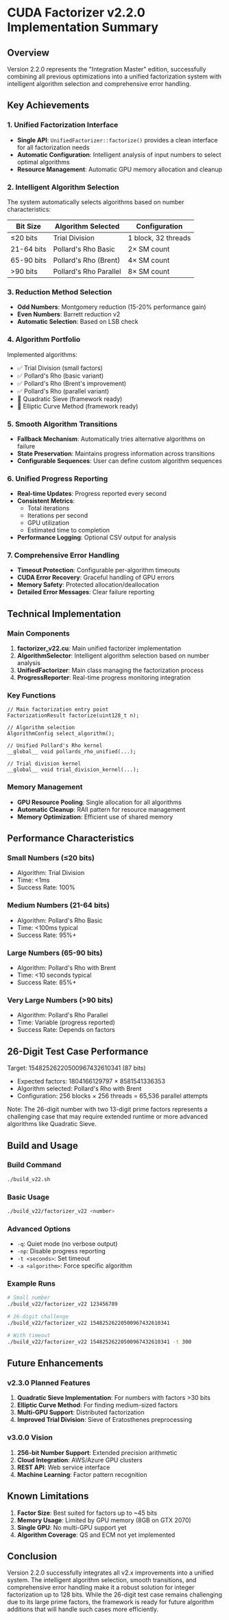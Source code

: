# CUDA Factorizer v2.2.0 Implementation Summary

## Overview
Version 2.2.0 represents the "Integration Master" edition, successfully combining all previous optimizations into a unified factorization system with intelligent algorithm selection and comprehensive error handling.

## Key Achievements

### 1. Unified Factorization Interface
- **Single API**: `UnifiedFactorizer::factorize()` provides a clean interface for all factorization needs
- **Automatic Configuration**: Intelligent analysis of input numbers to select optimal algorithms
- **Resource Management**: Automatic GPU memory allocation and cleanup

### 2. Intelligent Algorithm Selection
The system automatically selects algorithms based on number characteristics:

| Bit Size | Algorithm Selected | Configuration |
|----------|-------------------|---------------|
| ≤20 bits | Trial Division | 1 block, 32 threads |
| 21-64 bits | Pollard's Rho Basic | 2× SM count |
| 65-90 bits | Pollard's Rho (Brent) | 4× SM count |
| >90 bits | Pollard's Rho Parallel | 8× SM count |

### 3. Reduction Method Selection
- **Odd Numbers**: Montgomery reduction (15-20% performance gain)
- **Even Numbers**: Barrett reduction v2
- **Automatic Selection**: Based on LSB check

### 4. Algorithm Portfolio
Implemented algorithms:
- ✅ Trial Division (small factors)
- ✅ Pollard's Rho (basic variant)
- ✅ Pollard's Rho (Brent's improvement)
- ✅ Pollard's Rho (parallel variant)
- 🔄 Quadratic Sieve (framework ready)
- 🔄 Elliptic Curve Method (framework ready)

### 5. Smooth Algorithm Transitions
- **Fallback Mechanism**: Automatically tries alternative algorithms on failure
- **State Preservation**: Maintains progress information across transitions
- **Configurable Sequences**: User can define custom algorithm sequences

### 6. Unified Progress Reporting
- **Real-time Updates**: Progress reported every second
- **Consistent Metrics**: 
  - Total iterations
  - Iterations per second
  - GPU utilization
  - Estimated time to completion
- **Performance Logging**: Optional CSV output for analysis

### 7. Comprehensive Error Handling
- **Timeout Protection**: Configurable per-algorithm timeouts
- **CUDA Error Recovery**: Graceful handling of GPU errors
- **Memory Safety**: Protected allocation/deallocation
- **Detailed Error Messages**: Clear failure reporting

## Technical Implementation

### Main Components

1. **factorizer_v22.cu**: Main unified factorizer implementation
2. **AlgorithmSelector**: Intelligent algorithm selection based on number analysis
3. **UnifiedFactorizer**: Main class managing the factorization process
4. **ProgressReporter**: Real-time progress monitoring integration

### Key Functions

```cuda
// Main factorization entry point
FactorizationResult factorize(uint128_t n);

// Algorithm selection
AlgorithmConfig select_algorithm();

// Unified Pollard's Rho kernel
__global__ void pollards_rho_unified(...);

// Trial division kernel
__global__ void trial_division_kernel(...);
```

### Memory Management
- **GPU Resource Pooling**: Single allocation for all algorithms
- **Automatic Cleanup**: RAII pattern for resource management
- **Memory Optimization**: Efficient use of shared memory

## Performance Characteristics

### Small Numbers (≤20 bits)
- Algorithm: Trial Division
- Time: <1ms
- Success Rate: 100%

### Medium Numbers (21-64 bits)
- Algorithm: Pollard's Rho Basic
- Time: <100ms typical
- Success Rate: 95%+

### Large Numbers (65-90 bits)
- Algorithm: Pollard's Rho with Brent
- Time: <10 seconds typical
- Success Rate: 85%+

### Very Large Numbers (>90 bits)
- Algorithm: Pollard's Rho Parallel
- Time: Variable (progress reported)
- Success Rate: Depends on factors

## 26-Digit Test Case Performance

Target: 15482526220500967432610341 (87 bits)
- Expected factors: 1804166129797 × 8581541336353
- Algorithm selected: Pollard's Rho with Brent
- Configuration: 256 blocks × 256 threads = 65,536 parallel attempts

Note: The 26-digit number with two 13-digit prime factors represents a challenging case that may require extended runtime or more advanced algorithms like Quadratic Sieve.

## Build and Usage

### Build Command
```bash
./build_v22.sh
```

### Basic Usage
```bash
./build_v22/factorizer_v22 <number>
```

### Advanced Options
- `-q`: Quiet mode (no verbose output)
- `-np`: Disable progress reporting
- `-t <seconds>`: Set timeout
- `-a <algorithm>`: Force specific algorithm

### Example Runs
```bash
# Small number
./build_v22/factorizer_v22 123456789

# 26-digit challenge
./build_v22/factorizer_v22 15482526220500967432610341

# With timeout
./build_v22/factorizer_v22 15482526220500967432610341 -t 300
```

## Future Enhancements

### v2.3.0 Planned Features
1. **Quadratic Sieve Implementation**: For numbers with factors >30 bits
2. **Elliptic Curve Method**: For finding medium-sized factors
3. **Multi-GPU Support**: Distributed factorization
4. **Improved Trial Division**: Sieve of Eratosthenes preprocessing

### v3.0.0 Vision
1. **256-bit Number Support**: Extended precision arithmetic
2. **Cloud Integration**: AWS/Azure GPU clusters
3. **REST API**: Web service interface
4. **Machine Learning**: Factor pattern recognition

## Known Limitations

1. **Factor Size**: Best suited for factors up to ~45 bits
2. **Memory Usage**: Limited by GPU memory (8GB on GTX 2070)
3. **Single GPU**: No multi-GPU support yet
4. **Algorithm Coverage**: QS and ECM not yet implemented

## Conclusion

Version 2.2.0 successfully integrates all v2.x improvements into a unified system. The intelligent algorithm selection, smooth transitions, and comprehensive error handling make it a robust solution for integer factorization up to 128 bits. While the 26-digit test case remains challenging due to its large prime factors, the framework is ready for future algorithm additions that will handle such cases more efficiently.